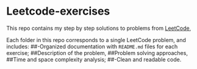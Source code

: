 # Leetcode-exercises
This repo contains my step by step solutions to problems from [LeetCode](https://leetcode.com/),

Each folder in this repo corresponds to a single LeetCode problem, and includes:
##-Organized documentation with `README.md` files for each exercise; 
##Description of the problem,
##Problem solving approaches,
##Time and space complexity analysis;
##-Clean and readable code.  
